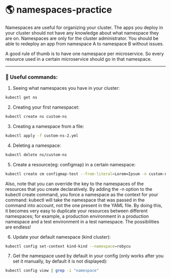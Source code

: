 # 🌎 namespaces-practice

Namespaces are useful for organizing your cluster. The apps you deploy in your cluster should not have any knowledge about what namespace they are on. Namespaces are only for the cluster administrator. You should be able to redeploy an app from namespace A to namespace B without issues.

A good rule of thumb is to have one namespace per microservice. So every resource used in a certain microservice should go in that namespace.

---

### 🚀 Useful commands:

1. Seeing what namespaces you have in your cluster:
```bash
kubectl get ns
```

2. Creating your first namespacet:
```bash
kubectl create ns custom-ns
```

3. Creating a namespace from a file:
```bash
kubectl apply -f custom-ns-2.yml
```

4. Deleting a namespace:
```bash
kubectl delete ns/custom-ns
```

5. Create a resource(eg: configmap) in a certain namespace:
```bash
kubectl create cm configmap-test --from-literal=Lorem=Ipsum -n custom-ns
```

Also, note that you can override the key to the namespaces of the resources that you create declaratively. By adding the -n option to the kubectl create command, you force a namespace as the context for your command: kubectl will take the namespace that was passed in the command into account, not the one present in the YAML file. By doing this, it becomes very easy to duplicate your resources between different namespaces; for example, a production environment in a production namespace and a test environment in a test namespace. The possibilities are endless!

6. Update your default namespace (kind cluster):
```bash
kubectl config set-context kind-kind --namespace=robycu
```

7. Get the namespace used by default in your config (only works after you set it manually, by default it is not displayed):
```bash
kubectl config view | grep -i "namespace"
```
